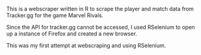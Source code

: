 This is a webscraper written in R to scrape the player and match data from Tracker.gg for the game Marvel Rivals.

Since the API for tracker.gg cannot be accessed, I used RSelenium to open up a instance of Firefox and created a new browser.

This was my first attempt at webscraping and using RSelenium. 
